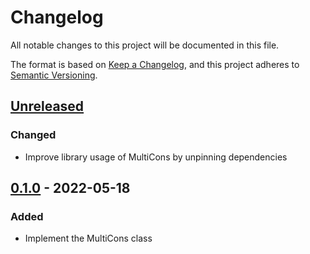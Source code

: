 # Changelog

All notable changes to this project will be documented in this file.

The format is based on [Keep a Changelog](https://keepachangelog.com/en/1.0.0/),
and this project adheres to
[Semantic Versioning](https://semver.org/spec/v2.0.0.html).

## [Unreleased]

### Changed

- Improve library usage of MultiCons by unpinning dependencies

## [0.1.0] - 2022-05-18

### Added

- Implement the MultiCons class

[unreleased]: https://github.com/SergioSim/multicons/v0.1.0...master
[0.1.0]: https://github.com/SergioSim/multicons/compare/125c67d...v0.1.0
